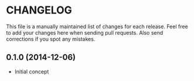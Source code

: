 # CHANGELOG

This file is a manually maintained list of changes for each release. Feel free
to add your changes here when sending pull requests. Also send corrections if
you spot any mistakes.

## 0.1.0 (2014-12-06)

* Initial concept
